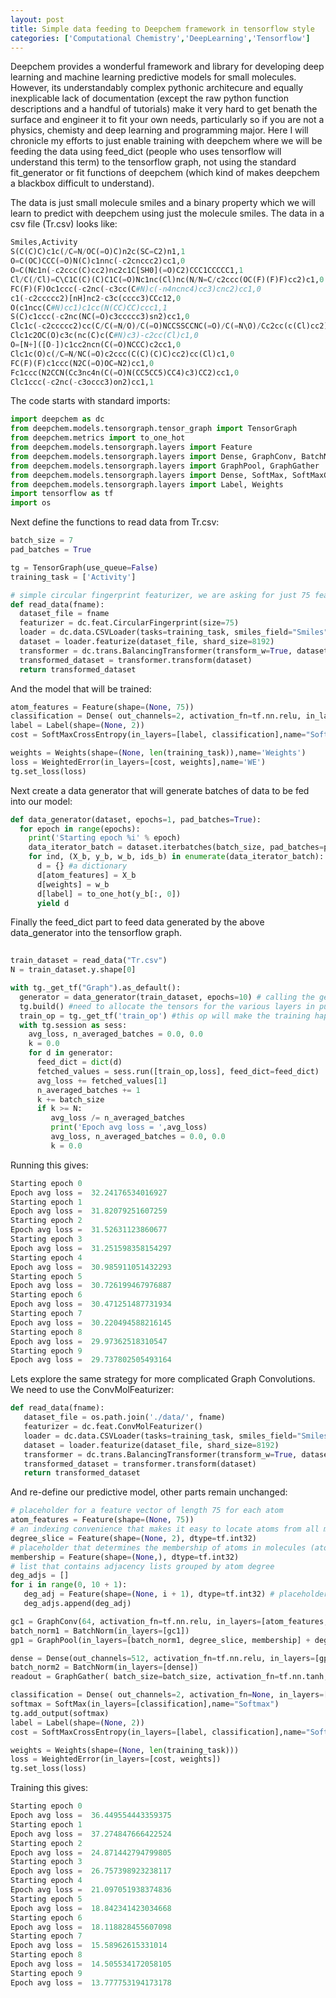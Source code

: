 ```yaml
---
layout: post
title: Simple data feeding to Deepchem framework in tensorflow style 
categories: ['Computational Chemistry','DeepLearning','Tensorflow']
---
```


Deepchem provides a wonderful framework and library for developing deep learning and machine learning predictive models for small molecules. However, its understandably complex pythonic architecure and equally inexplicable lack of documentation (except  the raw python function descriptions and a handful of tutorials) make it very hard to get benath the surface and engineer it to fit your own needs, particularly so if you are not a physics, chemisty and deep learning and programming major. Here I will chronicle my efforts to just enable training with deepchem where we will be feeding the data using feed_dict (people who uses tensorflow will understand this term) to the tensorflow graph, not using the standard fit_generator or fit functions of deepchem (which kind of makes deepchem a blackbox difficult to understand). 

The data is just small molecule smiles and a binary property which we will learn to predict with deepchem using just the molecule smiles. The data in a csv file (Tr.csv) looks like:

```python
Smiles,Activity
S(C(C)C)c1c(/C=N/OC(=O)C)n2c(SC=C2)n1,1
O=C(OC)CCC(=O)N(C)c1nnc(-c2cnccc2)cc1,0
O=C(Nc1n(-c2ccc(C)cc2)nc2c1C[SH0](=O)C2)CCC1CCCCC1,1
Cl/C(/Cl)=C\C1C(C)(C)C1C(=O)Nc1nc(Cl)nc(N/N=C/c2ccc(OC(F)(F)F)cc2)c1,0
FC(F)(F)Oc1ccc(-c2nc(-c3cc(C#N)c(-n4ncnc4)cc3)cnc2)cc1,0
c1(-c2ccccc2)[nH]nc2-c3c(cccc3)CCc12,0
O(c1ncc(C#N)cc1)c1cc(N(CC)CC)ccc1,1
S(C)c1ccc(-c2nc(NC(=O)c3ccccc3)sn2)cc1,0
Clc1c(-c2ccccc2)cc(C/C(=N/O)/C(=O)NCCSSCCNC(=O)/C(=N\O)/Cc2cc(c(Cl)cc2)-c2ccccc2)cc1,1
Clc1c2OC(O)c3c(nc(C)c(C#N)c3)-c2cc(Cl)c1,0
O=[N+]([O-])c1cc2ncn(C(=O)NCCC)c2cc1,0
Clc1c(O)c(/C=N/NC(=O)c2ccc(C(C)(C)C)cc2)cc(Cl)c1,0
FC(F)(F)c1ccc(N2C(=O)OC=N2)cc1,0
Fc1ccc(N2CCN(Cc3nc4n(C(=O)N(CC5CC5)CC4)c3)CC2)cc1,0
Clc1ccc(-c2nc(-c3occc3)on2)cc1,1
```

The code starts with standard imports:


```python
import deepchem as dc
from deepchem.models.tensorgraph.tensor_graph import TensorGraph
from deepchem.metrics import to_one_hot
from deepchem.models.tensorgraph.layers import Feature
from deepchem.models.tensorgraph.layers import Dense, GraphConv, BatchNorm
from deepchem.models.tensorgraph.layers import GraphPool, GraphGather
from deepchem.models.tensorgraph.layers import Dense, SoftMax, SoftMaxCrossEntropy, WeightedError, Stack
from deepchem.models.tensorgraph.layers import Label, Weights
import tensorflow as tf
import os
```

Next define the functions to read data from Tr.csv:


```python
batch_size = 7
pad_batches = True

tg = TensorGraph(use_queue=False)
training_task = ['Activity']

# simple circular fingerprint featurizer, we are asking for just 75 features to extract per molecule
def read_data(fname):
  dataset_file = fname
  featurizer = dc.feat.CircularFingerprint(size=75)
  loader = dc.data.CSVLoader(tasks=training_task, smiles_field="Smiles", featurizer=featurizer)
  dataset = loader.featurize(dataset_file, shard_size=8192)
  transformer = dc.trans.BalancingTransformer(transform_w=True, dataset=dataset)
  transformed_dataset = transformer.transform(dataset)
  return transformed_dataset

```

And the model that will be trained:


```python
atom_features = Feature(shape=(None, 75))
classification = Dense( out_channels=2, activation_fn=tf.nn.relu, in_layers=[atom_features],name="Dense")
label = Label(shape=(None, 2))
cost = SoftMaxCrossEntropy(in_layers=[label, classification],name="SoftMaxCrossEntropy")

weights = Weights(shape=(None, len(training_task)),name='Weights')
loss = WeightedError(in_layers=[cost, weights],name='WE')
tg.set_loss(loss)

```

Next create a data generator that will generate batches of data to be fed into our model:


```python
def data_generator(dataset, epochs=1, pad_batches=True):
  for epoch in range(epochs):
    print('Starting epoch %i' % epoch)
    data_iterator_batch = dataset.iterbatches(batch_size, pad_batches=pad_batches, deterministic=True)
    for ind, (X_b, y_b, w_b, ids_b) in enumerate(data_iterator_batch):
      d = {} #a dictionary 
      d[atom_features] = X_b
      d[weights] = w_b
      d[label] = to_one_hot(y_b[:, 0])
      yield d

```

Finally the feed_dict part to feed data generated by the above data_generator into the tensorflow graph.


```python
    
train_dataset = read_data("Tr.csv")
N = train_dataset.y.shape[0]

with tg._get_tf("Graph").as_default():
  generator = data_generator(train_dataset, epochs=10) # calling the generator we defined above
  tg.build() #need to allocate the tensors for the various layers in pur model (such as classification, label, cost etc.)
  train_op = tg._get_tf('train_op') #this op will make the training happen
  with tg.session as sess:
    avg_loss, n_averaged_batches = 0.0, 0.0
    k = 0.0
    for d in generator:
      feed_dict = dict(d)
      fetched_values = sess.run([train_op,loss], feed_dict=feed_dict)
      avg_loss += fetched_values[1]
      n_averaged_batches += 1
      k += batch_size
      if k >= N:
         avg_loss /= n_averaged_batches
         print('Epoch avg loss = ',avg_loss)
         avg_loss, n_averaged_batches = 0.0, 0.0
         k = 0.0

```

Running this gives:

```python
Starting epoch 0
Epoch avg loss =  32.24176534016927
Starting epoch 1
Epoch avg loss =  31.82079251607259
Starting epoch 2
Epoch avg loss =  31.52631123860677
Starting epoch 3
Epoch avg loss =  31.251598358154297
Starting epoch 4
Epoch avg loss =  30.985911051432293
Starting epoch 5
Epoch avg loss =  30.726199467976887
Starting epoch 6
Epoch avg loss =  30.471251487731934
Starting epoch 7
Epoch avg loss =  30.220494588216145
Starting epoch 8
Epoch avg loss =  29.97362518310547
Starting epoch 9
Epoch avg loss =  29.737802505493164
```

Lets explore the same strategy for more complicated Graph Convolutions. We need to use the ConvMolFeaturizer: 

```python
def read_data(fname):
   dataset_file = os.path.join('./data/', fname)
   featurizer = dc.feat.ConvMolFeaturizer()
   loader = dc.data.CSVLoader(tasks=training_task, smiles_field="Smiles", featurizer=featurizer)
   dataset = loader.featurize(dataset_file, shard_size=8192)
   transformer = dc.trans.BalancingTransformer(transform_w=True, dataset=dataset)
   transformed_dataset = transformer.transform(dataset)
   return transformed_dataset
```  

And re-define our predictive model, other parts remain unchanged:

``` python
# placeholder for a feature vector of length 75 for each atom
atom_features = Feature(shape=(None, 75))
# an indexing convenience that makes it easy to locate atoms from all molecules with a given degree
degree_slice = Feature(shape=(None, 2), dtype=tf.int32)
# placeholder that determines the membership of atoms in molecules (atom i belongs to molecule membership[i])
membership = Feature(shape=(None,), dtype=tf.int32)
# list that contains adjacency lists grouped by atom degree
deg_adjs = []
for i in range(0, 10 + 1):
   deg_adj = Feature(shape=(None, i + 1), dtype=tf.int32) # placeholder for adj list of all nodes with i neighbors
   deg_adjs.append(deg_adj)

gc1 = GraphConv(64, activation_fn=tf.nn.relu, in_layers=[atom_features, degree_slice, membership]+deg_adjs )
batch_norm1 = BatchNorm(in_layers=[gc1])
gp1 = GraphPool(in_layers=[batch_norm1, degree_slice, membership] + deg_adjs)

dense = Dense(out_channels=512, activation_fn=tf.nn.relu, in_layers=[gp1])
batch_norm2 = BatchNorm(in_layers=[dense])
readout = GraphGather( batch_size=batch_size, activation_fn=tf.nn.tanh, in_layers=[batch_norm2, degree_slice, membership] + deg_adjs)

classification = Dense( out_channels=2, activation_fn=None, in_layers=[readout],name="Dense")
softmax = SoftMax(in_layers=[classification],name="Softmax")
tg.add_output(softmax)
label = Label(shape=(None, 2))
cost = SoftMaxCrossEntropy(in_layers=[label, classification],name="SoftMaxCrossEntropy")

weights = Weights(shape=(None, len(training_task)))
loss = WeightedError(in_layers=[cost, weights])
tg.set_loss(loss)
```

Training this gives:

```python
Starting epoch 0
Epoch avg loss =  36.449554443359375
Starting epoch 1
Epoch avg loss =  37.274847666422524
Starting epoch 2
Epoch avg loss =  24.871442794799805
Starting epoch 3
Epoch avg loss =  26.757398923238117
Starting epoch 4
Epoch avg loss =  21.097051938374836
Starting epoch 5
Epoch avg loss =  18.842341423034668
Starting epoch 6
Epoch avg loss =  18.118828455607098
Starting epoch 7
Epoch avg loss =  15.58962615331014
Starting epoch 8
Epoch avg loss =  14.505534172058105
Starting epoch 9
Epoch avg loss =  13.777753194173178
```

